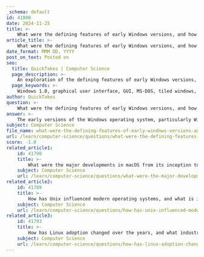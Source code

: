 ```yaml
---
_schema: default
id: 41800
date: 2024-11-25
title: >-
    What were the defining features of early Windows versions, and how did they set the stage for future developments?
article_title: >-
    What were the defining features of early Windows versions, and how did they set the stage for future developments?
date_format: MMM DD, YYYY
post_on_text: Posted on
seo:
  title: QuickTakes | Computer Science
  page_description: >-
    An exploration of the defining features of early Windows versions, such as GUI, multitasking capabilities, and user-friendly navigation tools, and their impact on future developments in operating systems.
  page_keywords: >-
    Windows 1.0, graphical user interface, GUI, MS-DOS, tiled windows, drop-down menus, multitasking, Windows 3.0, overlapping windows, Windows 3.1, VGA graphics, Windows 95, taskbar, start menu, plug and play, user-centric design, operating systems evolution, personal computing
author: QuickTakes
question: >-
    What were the defining features of early Windows versions, and how did they set the stage for future developments?
answer: >-
    The early versions of the Windows operating system, particularly Windows 1.0 and its successors, introduced several defining features that significantly shaped the future of personal computing and set the stage for subsequent developments.\n\n### Windows 1.0 (1985)\nLaunched in November 1985, Windows 1.0 was Microsoft's first attempt at a graphical user interface (GUI) for MS-DOS. Key features included:\n- **Tiled Windows**: Unlike modern overlapping windows, Windows 1.0 used a tiled approach, where windows could not overlap, which limited multitasking capabilities.\n- **Drop-down Menus**: This feature provided a more intuitive way for users to navigate applications compared to command-line interfaces.\n- **Basic Applications**: It included early versions of applications like Calculator, Paint (then called Paintbrush), Notepad, and Terminal, which laid the groundwork for future software development.\n\nDespite its limitations, such as reliance on MS-DOS and mixed reviews regarding its performance, Windows 1.0 marked a significant shift from command-line interfaces to graphical environments.\n\n### Evolution Through Windows 3.x\nThe subsequent versions, particularly Windows 3.0 (released in 1990) and Windows 3.1 (released in 1992), brought substantial improvements:\n- **Overlapping Windows**: Windows 3.0 introduced overlapping windows, enhancing multitasking capabilities and user experience.\n- **Improved Performance**: This version sold over 3 million copies in its first year, thanks to better performance and file management features.\n- **Enhanced Graphics**: Support for VGA graphics allowed for more visually appealing interfaces and applications.\n\n### Windows 95 and Beyond\nWindows 95, released in 1995, was a landmark version that introduced several revolutionary features:\n- **Taskbar and Start Menu**: These elements transformed how users interacted with their computers, making navigation more intuitive and efficient.\n- **Plug and Play**: This feature simplified hardware installation, allowing users to connect devices without extensive configuration.\n\n### Impact on Future Developments\nThe innovations introduced in these early versions of Windows laid the foundation for future operating systems, including:\n- **User-Centric Design**: Microsoft’s commitment to user feedback and ease of use became a hallmark of subsequent Windows versions.\n- **Continued Evolution**: The transition from Windows 1.0 to Windows 11 reflects a continuous journey of innovation, with each version building on the successes and lessons of its predecessors.\n\nIn summary, the defining features of early Windows versions, such as the introduction of a GUI, overlapping windows, and user-friendly navigation tools, not only revolutionized personal computing at the time but also set a precedent for the design and functionality of future operating systems.
subject: Computer Science
file_name: what-were-the-defining-features-of-early-windows-versions-and-how-did-they-set-the-stage-for-future-developments.md
url: /learn/computer-science/questions/what-were-the-defining-features-of-early-windows-versions-and-how-did-they-set-the-stage-for-future-developments
score: -1.0
related_article1:
    id: 41790
    title: >-
        What were the major developments in macOS from its inception to the current version?
    subject: Computer Science
    url: /learn/computer-science/questions/what-were-the-major-developments-in-macos-from-its-inception-to-the-current-version
related_article2:
    id: 41789
    title: >-
        How has Unix influenced modern operating systems, and what is its legacy?
    subject: Computer Science
    url: /learn/computer-science/questions/how-has-unix-influenced-modern-operating-systems-and-what-is-its-legacy
related_article3:
    id: 41793
    title: >-
        How has Linux adoption changed over the years, and what industries have embraced it the most?
    subject: Computer Science
    url: /learn/computer-science/questions/how-has-linux-adoption-changed-over-the-years-and-what-industries-have-embraced-it-the-most
---
```


&nbsp;